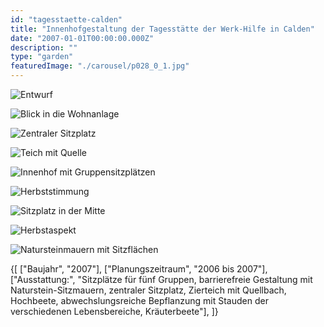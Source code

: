 ```yaml
---
id: "tagesstaette-calden"
title: "Innenhofgestaltung der Tagesstätte der Werk-Hilfe in Calden"
date: "2007-01-01T00:00:00.000Z"
description: ""
type: "garden"
featuredImage: "./carousel/p028_0_1.jpg"
---
```


<Carousel>
<CarouselImage description="Entwurf">

![Entwurf](./carousel/p028_0_1.jpg)

</CarouselImage>
<CarouselImage description="Blick in die Wohnanlage">

![Blick in die Wohnanlage](./carousel/p028_0_2.jpg)

</CarouselImage>
<CarouselImage description="Zentraler Sitzplatz">

![Zentraler Sitzplatz](./carousel/p028_0_4.jpg)

</CarouselImage>
<CarouselImage description="Teich mit Quelle">

![Teich mit Quelle](./carousel/p028_0_5.jpg)

</CarouselImage>
<CarouselImage description="Innenhof mit Gruppensitzplätzen">

![Innenhof mit Gruppensitzplätzen](./carousel/p028_0_7.jpg)

</CarouselImage>
<CarouselImage description="Herbststimmung">

![Herbststimmung](./carousel/p028_0_9.jpg)

</CarouselImage>
<CarouselImage description="Sitzplatz in der Mitte">

![Sitzplatz in der Mitte](./carousel/p028_0_10.jpg)

</CarouselImage>
<CarouselImage description="Herbstaspekt">

![Herbstaspekt](./carousel/p028_0_12.jpg)

</CarouselImage>
<CarouselImage description="Natursteinmauern mit Sitzflächen">

![Natursteinmauern mit Sitzflächen](./carousel/p028_0_14.jpg)

</CarouselImage>
</Carousel>

<SpecificationsTable title="Technische Daten">
    {[
        ["Baujahr", "2007"],
        ["Planungszeitraum", "2006 bis 2007"],
        ["Ausstattung:", "Sitzplätze für fünf Gruppen, barrierefreie Gestaltung mit Naturstein-Sitzmauern, zentraler Sitzplatz, Zierteich mit Quellbach, Hochbeete, abwechslungsreiche Bepflanzung mit Stauden der verschiedenen Lebensbereiche, Kräuterbeete"],
    ]}
</SpecificationsTable>
